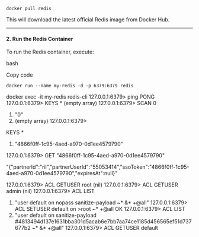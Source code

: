 
`docker pull redis`

This will download the latest official Redis image from Docker Hub.

---

#### **2. Run the Redis Container**

To run the Redis container, execute:

bash

Copy code

`docker run --name my-redis -d -p 6379:6379 redis`

docker exec -it my-redis redis-cli
127.0.0.1:6379> ping
PONG
127.0.0.1:6379> KEYS *
(empty array)
127.0.0.1:6379> SCAN 0
1) "0"
2) (empty array)
127.0.0.1:6379>



 KEYS *
1) "4866f0ff-1c95-4aed-a970-0d1ee4579790"

127.0.0.1:6379> GET "4866f0ff-1c95-4aed-a970-0d1ee4579790"


"{\"partnerId\":\"ril\",\"partnerUserId\":\"55053414\",\"ssoToken\":\"4866f0ff-1c95-4aed-a970-0d1ee4579790\",\"expiresAt\":null}"


127.0.0.1:6379> ACL GETUSER root
(nil)
127.0.0.1:6379> ACL GETUSER admin
(nil)
127.0.0.1:6379> ACL LIST
1) "user default on nopass sanitize-payload ~* &* +@all"
127.0.0.1:6379> ACL SETUSER default on >root ~* +@all
OK
127.0.0.1:6379> ACL LIST
1) "user default on sanitize-payload #4813494d137e1631bba301d5acab6e7bb7aa74ce1185d456565ef51d737677b2 ~* &* +@all"
127.0.0.1:6379> ACL GETUSER default